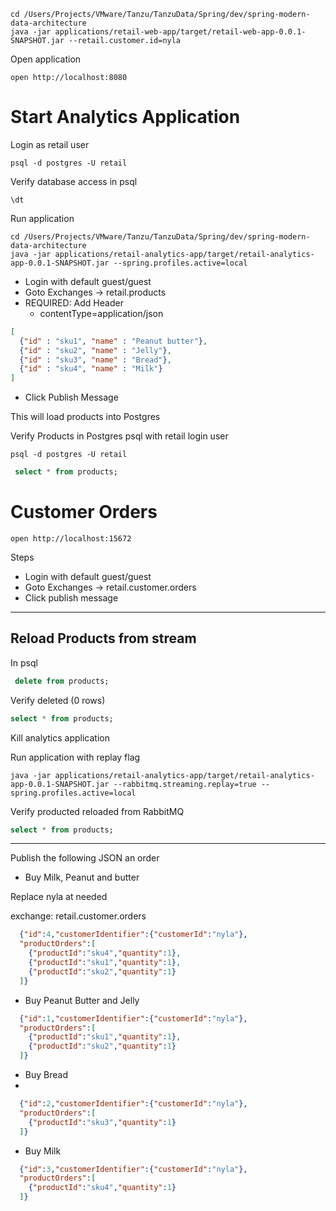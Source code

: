 
```shell
cd /Users/Projects/VMware/Tanzu/TanzuData/Spring/dev/spring-modern-data-architecture
java -jar applications/retail-web-app/target/retail-web-app-0.0.1-SNAPSHOT.jar --retail.customer.id=nyla
```

Open application

```shell
open http://localhost:8080
```



# Start Analytics Application


Login as retail user

```shell
psql -d postgres -U retail 
```

Verify database access in psql

```shell
\dt
```


Run application

```shell
cd /Users/Projects/VMware/Tanzu/TanzuData/Spring/dev/spring-modern-data-architecture
java -jar applications/retail-analytics-app/target/retail-analytics-app-0.0.1-SNAPSHOT.jar --spring.profiles.active=local
```


- Login with default guest/guest
- Goto Exchanges -> retail.products
- REQUIRED: Add Header
    - contentType=application/json

```json
[
  {"id" : "sku1", "name" : "Peanut butter"},
  {"id" : "sku2", "name" : "Jelly"},
  {"id" : "sku3", "name" : "Bread"},
  {"id" : "sku4", "name" : "Milk"}
]
```

- Click Publish Message

This will load products into Postgres

Verify Products in Postgres psql with retail login user

```shell
psql -d postgres -U retail 
```

```sql
 select * from products;
```

# Customer Orders

```shell
open http://localhost:15672
```

Steps

- Login with default guest/guest
- Goto Exchanges -> retail.customer.orders
- Click publish message




----------------------------
## Reload Products from stream

In psql

```sql
 delete from products;
```

Verify deleted (0 rows)

```sql
select * from products;
```


Kill analytics application


Run application with replay flag

```shell
java -jar applications/retail-analytics-app/target/retail-analytics-app-0.0.1-SNAPSHOT.jar --rabbitmq.streaming.replay=true --spring.profiles.active=local 
```

Verify producted reloaded from RabbitMQ

```sql
select * from products;
```


--------------------

Publish the following JSON an order



- Buy Milk, Peanut and butter

Replace nyla at needed

exchange: retail.customer.orders

```json
  {"id":4,"customerIdentifier":{"customerId":"nyla"},
  "productOrders":[
    {"productId":"sku4","quantity":1},
    {"productId":"sku1","quantity":1},
    {"productId":"sku2","quantity":1}
  ]}
```


- Buy Peanut Butter and Jelly

```json
  {"id":1,"customerIdentifier":{"customerId":"nyla"},
  "productOrders":[
    {"productId":"sku1","quantity":1},
    {"productId":"sku2","quantity":1}
  ]}
```

- Buy Bread
-
```json
  {"id":2,"customerIdentifier":{"customerId":"nyla"},
  "productOrders":[
    {"productId":"sku3","quantity":1}
  ]}
```


- Buy Milk

```json
  {"id":3,"customerIdentifier":{"customerId":"nyla"},
  "productOrders":[
    {"productId":"sku4","quantity":1}
  ]}
```

